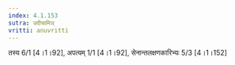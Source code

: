 ```yaml
---
index: 4.1.153
sutra: उदीचामिञ्
vritti: anuvritti
---
```


तस्य 6/1 [4।1।92], अपत्यम् 1/1 [4।1।92], सेनान्तलक्षणकारिभ्यः 5/3 [4।1।152]